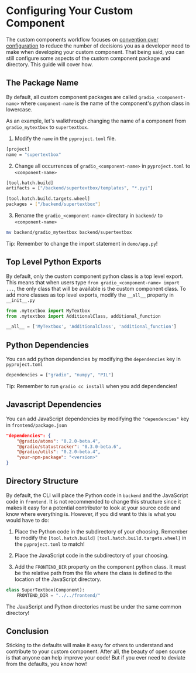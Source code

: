 # Configuring Your Custom Component

The custom components workflow focuses on [convention over configuration](https://en.wikipedia.org/wiki/Convention_over_configuration) to reduce the number of decisions you as a developer need to make when developing your custom component.
That being said, you can still configure some aspects of the custom component package and directory.
This guide will cover how.

## The Package Name

By default, all custom component packages are called `gradio_<component-name>` where `component-name` is the name of the component's python class in lowercase.

As an example, let's walkthrough changing the name of a component from `gradio_mytextbox` to `supertextbox`. 

1. Modify the `name` in the `pyproject.toml` file. 

```bash
[project]
name = "supertextbox"
```

2. Change all occurrences of `gradio_<component-name>` in `pyproject.toml` to `<component-name>`

```bash
[tool.hatch.build]
artifacts = ["/backend/supertextbox/templates", "*.pyi"]

[tool.hatch.build.targets.wheel]
packages = ["/backend/supertextbox"]
```

3. Rename the `gradio_<component-name>` directory in `backend/` to `<component-name>`

```bash
mv backend/gradio_mytextbox backend/supertextbox
```


Tip: Remember to change the import statement in `demo/app.py`!

## Top Level Python Exports

By default, only the custom component python class is a top level export. 
This means that when users type `from gradio_<component-name> import ...`, the only class that will be available is the custom component class.
To add more classes as top level exports, modify the `__all__` property in `__init__.py`

```python
from .mytextbox import MyTextbox
from .mytextbox import AdditionalClass, additional_function

__all__ = ['MyTextbox', 'AdditionalClass', 'additional_function']
```

## Python Dependencies

You can add python dependencies by modifying the `dependencies` key in `pyproject.toml`

```bash
dependencies = ["gradio", "numpy", "PIL"]
```

Tip: Remember to run `gradio cc install` when you add dependencies!

## Javascript Dependencies

You can add JavaScript dependencies by modifying the `"dependencies"` key in `frontend/package.json`

```json
"dependencies": {
    "@gradio/atoms": "0.2.0-beta.4",
    "@gradio/statustracker": "0.3.0-beta.6",
    "@gradio/utils": "0.2.0-beta.4",
    "your-npm-package": "<version>"
}
```

## Directory Structure

By default, the CLI will place the Python code in `backend` and the JavaScript code in `frontend`.
It is not recommended to change this structure since it makes it easy for a potential contributor to look at your source code and know where everything is.
However, if you did want to this is what you would have to do:

1. Place the Python code in the subdirectory of your choosing. Remember to modify the `[tool.hatch.build]` `[tool.hatch.build.targets.wheel]` in the `pyproject.toml` to match!

2. Place the JavaScript code in the subdirectory of your choosing.

2. Add the `FRONTEND_DIR` property on the component python class. It must be the relative path from the file where the class is defined to the location of the JavaScript directory.

```python
class SuperTextbox(Component):
    FRONTEND_DIR = "../../frontend/"
```

The JavaScript and Python directories must be under the same common directory!

## Conclusion


Sticking to the defaults will make it easy for others to understand and contribute to your custom component.
After all, the beauty of open source is that anyone can help improve your code!
But if you ever need to deviate from the defaults, you know how!